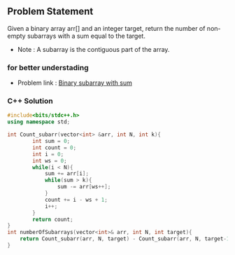 ## Problem Statement

Given a binary array arr[] and an integer target, return the number of non-empty subarrays with a sum equal to the target.
- Note : A subarray is the contiguous part of the array.

### for better understading
- Problem link : [Binary subarray with sum](https://www.geeksforgeeks.org/problems/binary-subarray-with-sum/1?page=1&category=sliding-window&status=solved&sortBy=difficulty)

### C++ Solution

```cpp
#include<bits/stdc++.h>
using namespace std;

int Count_subarr(vector<int> &arr, int N, int k){
        int sum = 0;
        int count = 0;
        int i = 0;
        int ws = 0;
        while(i < N){
            sum += arr[i];
            while(sum > k){
                sum -= arr[ws++];
            }
            count += i - ws + 1;
            i++;
        }
        return count;
}
int numberOfSubarrays(vector<int>& arr, int N, int target){
    return Count_subarr(arr, N, target) - Count_subarr(arr, N, target-1);
}
```